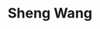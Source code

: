 ---
layout: page
title: Sheng Wang
description: PhD Student
img: /assets/img/shengwang.jpg
importance: 13
category: Current Students
redirect: https://forence1999.github.io
---